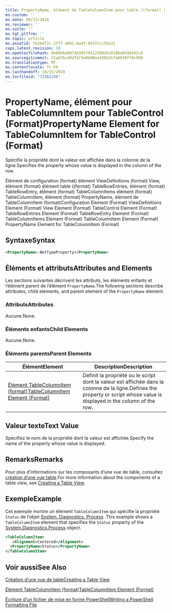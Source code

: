 ```yaml
---
title: PropertyName, élément de TableColumnItem pour table ((format) | Microsoft Docs
ms.custom: ''
ms.date: 09/13/2016
ms.reviewer: ''
ms.suite: ''
ms.tgt_pltfrm: ''
ms.topic: article
ms.assetid: fb26d72c-2f77-4801-badf-0537ccc55e31
caps.latest.revision: 10
ms.openlocfilehash: 6e86b6a0874b385703121802bc8108a0410442cd
ms.sourcegitcommit: 52a67bcd9d7bf3e8600ea4302d1fa8970ff9c998
ms.translationtype: MT
ms.contentlocale: fr-FR
ms.lasthandoff: 10/15/2019
ms.locfileid: "72362248"
---
```

# <a name="propertyname-element-for-tablecolumnitem-for-tablecontrol-format"></a><span data-ttu-id="c597d-102">PropertyName, élément pour TableColumnItem pour TableControl (Format)</span><span class="sxs-lookup"><span data-stu-id="c597d-102">PropertyName Element for TableColumnItem for TableControl (Format)</span></span>

<span data-ttu-id="c597d-103">Spécifie la propriété dont la valeur est affichée dans la colonne de la ligne.</span><span class="sxs-lookup"><span data-stu-id="c597d-103">Specifies the property whose value is displayed in the column of the row.</span></span>

<span data-ttu-id="c597d-104">Élément de configuration (format) élément ViewDefinitions (format) View, élément (format) élément table ((format) TableRowEntries, élément (format) TableRowEntry, élément (format) TableColumnItems élément (format) TableColumnItem, élément (format) PropertyName, élément de TableColumnItem (format)</span><span class="sxs-lookup"><span data-stu-id="c597d-104">Configuration Element (Format) ViewDefinitions Element (Format) View Element (Format) TableControl Element (Format) TableRowEntries Element (Format) TableRowEntry Element (Format) TableColumnItems Element (Format) TableColumnItem Element (Format) PropertyName Element for TableColumnItem (Format)</span></span>

## <a name="syntax"></a><span data-ttu-id="c597d-105">Syntaxe</span><span class="sxs-lookup"><span data-stu-id="c597d-105">Syntax</span></span>

```xml
<PropertyName>.NetTypeProperty</PropertyName>
```

## <a name="attributes-and-elements"></a><span data-ttu-id="c597d-106">Éléments et attributs</span><span class="sxs-lookup"><span data-stu-id="c597d-106">Attributes and Elements</span></span>

<span data-ttu-id="c597d-107">Les sections suivantes décrivent les attributs, les éléments enfants et l’élément parent de l’élément `PropertyName`.</span><span class="sxs-lookup"><span data-stu-id="c597d-107">The following sections describe attributes, child elements, and parent element of the `PropertyName` element.</span></span>

### <a name="attributes"></a><span data-ttu-id="c597d-108">Attributs</span><span class="sxs-lookup"><span data-stu-id="c597d-108">Attributes</span></span>

<span data-ttu-id="c597d-109">Aucune.</span><span class="sxs-lookup"><span data-stu-id="c597d-109">None.</span></span>

### <a name="child-elements"></a><span data-ttu-id="c597d-110">Éléments enfants</span><span class="sxs-lookup"><span data-stu-id="c597d-110">Child Elements</span></span>

<span data-ttu-id="c597d-111">Aucune.</span><span class="sxs-lookup"><span data-stu-id="c597d-111">None.</span></span>

### <a name="parent-elements"></a><span data-ttu-id="c597d-112">Éléments parents</span><span class="sxs-lookup"><span data-stu-id="c597d-112">Parent Elements</span></span>

|<span data-ttu-id="c597d-113">Élément</span><span class="sxs-lookup"><span data-stu-id="c597d-113">Element</span></span>|<span data-ttu-id="c597d-114">Description</span><span class="sxs-lookup"><span data-stu-id="c597d-114">Description</span></span>|
|-------------|-----------------|
|[<span data-ttu-id="c597d-115">Élément TableColumnItem (format)</span><span class="sxs-lookup"><span data-stu-id="c597d-115">TableColumnItem Element (Format)</span></span>](./tablecolumnitem-element-for-tablecolumnitems-for-tablecontrol-format.md)|<span data-ttu-id="c597d-116">Définit la propriété ou le script dont la valeur est affichée dans la colonne de la ligne.</span><span class="sxs-lookup"><span data-stu-id="c597d-116">Defines the property or script whose value is displayed in the column of the row.</span></span>|

## <a name="text-value"></a><span data-ttu-id="c597d-117">Valeur texte</span><span class="sxs-lookup"><span data-stu-id="c597d-117">Text Value</span></span>

<span data-ttu-id="c597d-118">Spécifiez le nom de la propriété dont la valeur est affichée.</span><span class="sxs-lookup"><span data-stu-id="c597d-118">Specify the name of the property whose value is displayed.</span></span>

## <a name="remarks"></a><span data-ttu-id="c597d-119">Remarks</span><span class="sxs-lookup"><span data-stu-id="c597d-119">Remarks</span></span>

<span data-ttu-id="c597d-120">Pour plus d’informations sur les composants d’une vue de table, consultez [création d’une vue table](./creating-a-table-view.md).</span><span class="sxs-lookup"><span data-stu-id="c597d-120">For more information about the components of a table view, see [Creating a Table View](./creating-a-table-view.md).</span></span>

## <a name="example"></a><span data-ttu-id="c597d-121">Exemple</span><span class="sxs-lookup"><span data-stu-id="c597d-121">Example</span></span>

<span data-ttu-id="c597d-122">Cet exemple montre un élément `TableColumnItem` qui spécifie la propriété `Status` de l’objet [System. Diagnostics. Process](/dotnet/api/System.Diagnostics.Process) .</span><span class="sxs-lookup"><span data-stu-id="c597d-122">This example shows a `TableColumnItem` element that specifies the `Status` property of the [System.Diagnostics.Process](/dotnet/api/System.Diagnostics.Process) object.</span></span>

```xml
<TableColumnItem>
   <Alignment>Centered</Alignment>
  <PropertyName>Status</PropertyName>
</TableColumnItem>

```

## <a name="see-also"></a><span data-ttu-id="c597d-123">Voir aussi</span><span class="sxs-lookup"><span data-stu-id="c597d-123">See Also</span></span>

[<span data-ttu-id="c597d-124">Création d’une vue de table</span><span class="sxs-lookup"><span data-stu-id="c597d-124">Creating a Table View</span></span>](./creating-a-table-view.md)

[<span data-ttu-id="c597d-125">Élément TableColumnItem (format)</span><span class="sxs-lookup"><span data-stu-id="c597d-125">TableColumnItem Element (Format)</span></span>](./tablecolumnitem-element-for-tablecolumnitems-for-tablecontrol-format.md)

[<span data-ttu-id="c597d-126">Écriture d’un fichier de mise en forme PowerShell</span><span class="sxs-lookup"><span data-stu-id="c597d-126">Writing a PowerShell Formatting File</span></span>](./writing-a-powershell-formatting-file.md)
